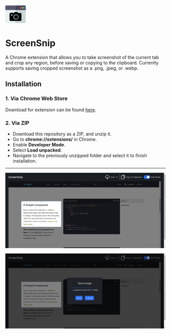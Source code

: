 ![Alt text](/images/64.png?raw=true)

# ScreenSnip
A Chrome extension that allows you to take screenshot of the current tab and crop any region, before saving or copying to the clipboard. Currently supports saving cropped screenshot as a .png, .jpeg, or .webp.

## Installation

### 1. Via Chrome Web Store
Download for extension can be found [here](https://chrome.google.com/webstore/detail/screensnip/okodoejppedehahibmdngneledbkliap).

### 2. Via ZIP
- Download this repository as a ZIP, and unzip it.
- Go to **chrome://extensions/** in Chrome.
- Enable **Developer Mode**.
- Select **Load unpacked**.
- Navigate to the previously unzipped folder and select it to finish installation.

---

![Alt text](/images/preview.png?raw=true)

![Alt text](/images/preview_2.png?raw=true)
